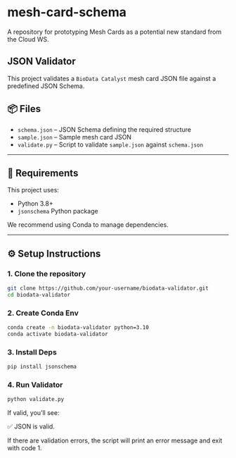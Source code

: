 # mesh-card-schema
A repository for prototyping Mesh Cards as a potential new standard from the Cloud WS.

## JSON Validator

This project validates a `BioData Catalyst` mesh card JSON file against a predefined JSON Schema.

## 📦 Files

- `schema.json` – JSON Schema defining the required structure
- `sample.json` – Sample mesh card JSON
- `validate.py` – Script to validate `sample.json` against `schema.json`

---

## 🧪 Requirements

This project uses:

- Python 3.8+
- `jsonschema` Python package

We recommend using Conda to manage dependencies.

---

## ⚙️ Setup Instructions

### 1. Clone the repository

```bash
git clone https://github.com/your-username/biodata-validator.git
cd biodata-validator
```

### 2. Create Conda Env

```bash
conda create -n biodata-validator python=3.10
conda activate biodata-validator
```

### 3. Install Deps

```bash
pip install jsonschema
```

### 4. Run Validator

```bash
python validate.py
```
If valid, you’ll see:

  ✅ JSON is valid.

If there are validation errors, the script will print an error message and exit with code 1.

